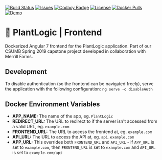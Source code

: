 [![Build Status](https://travis-ci.org/plantlogic/frontend.svg?branch=master)](https://travis-ci.org/plantlogic/frontend) [![Issues](https://img.shields.io/github/issues/plantlogic/frontend.svg?style=flat)](https://github.com/plantlogic/frontend/issues) [![Codacy Badge](https://api.codacy.com/project/badge/Grade/6edf7b48cb7b410bb36936770866e60e)](https://www.codacy.com/app/mattwebbio/frontend?utm_source=github.com&amp;utm_medium=referral&amp;utm_content=plantlogic/frontend&amp;utm_campaign=Badge_Grade) [![License](https://img.shields.io/github/license/plantlogic/frontend.svg?style=flat)](https://github.com/plantlogic/frontend/blob/master/LICENSE) [![Docker Pulls](https://img.shields.io/docker/pulls/plantlogic/frontend.svg?style=flat)](https://hub.docker.com/r/plantlogic/frontend) [![Demo](https://img.shields.io/badge/demo-live-success.svg)](https://demo.plantlogic.org)
# 🌱 PlantLogic | Frontend

Dockerized Angular 7 frontend for the PlantLogic application. Part of our CSUMB Spring 2019 capstone project developed in collaboration with Merrill Farms.

## Development
To disable authentication (so the frontend can be navigated freely), serve the application with the following configuration:
`ng serve -c disableAuth`

## Docker Environment Variables
* **APP_NAME:** The name of the app, eg. `PlantLogic`
* **REDIRECT_URL:** The URL to redirect to if the server isn't accessed from a valid URL, eg. `example.com`
* **FRONTEND_URL:** The URL to access the frontend at, eg. `example.com`
* **API_URL:** The URL to access the API at, eg. `api.example.com`
* **APP_URL:** This overrides both `FRONTEND_URL` and `API_URL` - if `APP_URL` is set to `example.com`, then `FRONTEND_URL` is set to `example.com` and `API_URL` is set to `example.com/api`

